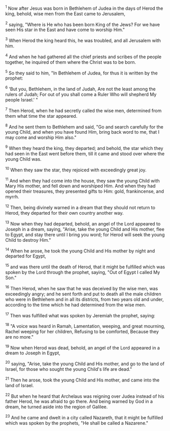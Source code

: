 <sup>1</sup> 
Now after Jesus was born in Bethlehem of Judea in the days of Herod the king, behold, wise men from the East came to Jerusalem, 

<sup>2</sup> 
saying, "Where is He who has been born King of the Jews? For we have seen His star in the East and have come to worship Him." 

<sup>3</sup> 
When Herod the king heard this, he was troubled, and all Jerusalem with him. 

<sup>4</sup> 
And when he had gathered all the chief priests and scribes of the people together, he inquired of them where the Christ was to be born. 

<sup>5</sup> 
So they said to him, "In Bethlehem of Judea, for thus it is written by the prophet: 

<sup>6</sup> 
'But you, Bethlehem, in the land of Judah, Are not the least among the rulers of Judah; For out of you shall come a Ruler Who will shepherd My people Israel.' " 

<sup>7</sup> 
Then Herod, when he had secretly called the wise men, determined from them what time the star appeared. 

<sup>8</sup> 
And he sent them to Bethlehem and said, "Go and search carefully for the young Child, and when you have found Him, bring back word to me, that I may come and worship Him also." 

<sup>9</sup> 
When they heard the king, they departed; and behold, the star which they had seen in the East went before them, till it came and stood over where the young Child was. 

<sup>10</sup> 
When they saw the star, they rejoiced with exceedingly great joy. 

<sup>11</sup> 
And when they had come into the house, they saw the young Child with Mary His mother, and fell down and worshiped Him. And when they had opened their treasures, they presented gifts to Him: gold, frankincense, and myrrh. 

<sup>12</sup> 
Then, being divinely warned in a dream that they should not return to Herod, they departed for their own country another way.

<sup>13</sup> 
Now when they had departed, behold, an angel of the Lord appeared to Joseph in a dream, saying, "Arise, take the young Child and His mother, flee to Egypt, and stay there until I bring you word; for Herod will seek the young Child to destroy Him." 

<sup>14</sup> 
When he arose, he took the young Child and His mother by night and departed for Egypt, 

<sup>15</sup> 
and was there until the death of Herod, that it might be fulfilled which was spoken by the Lord through the prophet, saying, "Out of Egypt I called My Son." 

<sup>16</sup> 
Then Herod, when he saw that he was deceived by the wise men, was exceedingly angry; and he sent forth and put to death all the male children who were in Bethlehem and in all its districts, from two years old and under, according to the time which he had determined from the wise men. 

<sup>17</sup> 
Then was fulfilled what was spoken by Jeremiah the prophet, saying: 

<sup>18</sup> 
"A voice was heard in Ramah, Lamentation, weeping, and great mourning, Rachel weeping for her children, Refusing to be comforted, Because they are no more." 

<sup>19</sup> 
Now when Herod was dead, behold, an angel of the Lord appeared in a dream to Joseph in Egypt, 

<sup>20</sup> 
saying, "Arise, take the young Child and His mother, and go to the land of Israel, for those who sought the young Child's life are dead." 

<sup>21</sup> 
Then he arose, took the young Child and His mother, and came into the land of Israel. 

<sup>22</sup> 
But when he heard that Archelaus was reigning over Judea instead of his father Herod, he was afraid to go there. And being warned by God in a dream, he turned aside into the region of Galilee. 

<sup>23</sup> 
And he came and dwelt in a city called Nazareth, that it might be fulfilled which was spoken by the prophets, "He shall be called a Nazarene."